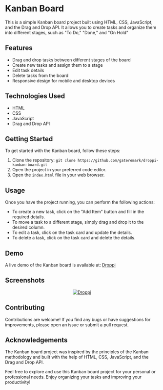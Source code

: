 # Kanban Board

This is a simple Kanban board project built using HTML, CSS, JavaScript, and the Drag and Drop API. It allows you to create tasks and organize them into different stages, such as "To Do," "Done," and "On Hold"

## Features

- Drag and drop tasks between different stages of the board
- Create new tasks and assign them to a stage
- Edit task details
- Delete tasks from the board
- Responsive design for mobile and desktop devices

## Technologies Used

- HTML
- CSS
- JavaScript
- Drag and Drop API

## Getting Started

To get started with the Kanban board, follow these steps:

1. Clone the repository: `git clone https://github.com/gateremark/droppi-kanban-board.git`
2. Open the project in your preferred code editor.
3. Open the `index.html` file in your web browser.

## Usage

Once you have the project running, you can perform the following actions:

- To create a new task, click on the "Add Item" button and fill in the required details.
- To move a task to a different stage, simply drag and drop it to the desired column.
- To edit a task, click on the task card and update the details.
- To delete a task, click on the task card and delete the details.

## Demo

A live demo of the Kanban board is available at: [Droppi](https://droppi.vercel.app/)

## Screenshots
<div align="center">
<a href="https://droppi.vercel.app/">
   
![Droppi](https://gateremark.vercel.app/img/projects/projects_post_4.png)

</a>
</div>

## Contributing

Contributions are welcome! If you find any bugs or have suggestions for improvements, please open an issue or submit a pull request.

## Acknowledgements

The Kanban board project was inspired by the principles of the Kanban methodology and built with the help of HTML, CSS, JavaScript, and the Drag and Drop API.

Feel free to explore and use this Kanban board project for your personal or professional needs. Enjoy organizing your tasks and improving your productivity!

